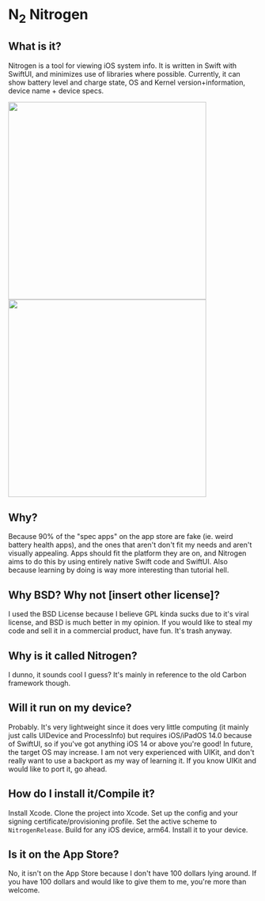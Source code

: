 # N<sub>2</sub> Nitrogen 

## What is it?

Nitrogen is a tool for viewing iOS system info. It is written in Swift with SwiftUI, and minimizes use of libraries where possible.
Currently, it can show battery level and charge state, OS and Kernel version+information, device name + device specs.

<p float="left">
  <img src="https://user-images.githubusercontent.com/54189319/141285732-48f9ccd9-fee3-49e2-aa6f-7c6f41a1c71a.png" width="400">
  <img src="https://user-images.githubusercontent.com/54189319/141285830-36cc958b-74aa-44d4-a007-fba3d3f2f117.png" width="400">
</p>

## Why?

Because 90% of the "spec apps" on the app store are fake (ie. weird battery health apps), and the ones that aren't don't fit my needs and aren't visually appealing. Apps should fit the platform they are on, and Nitrogen aims to do this by using entirely native Swift code and SwiftUI. Also because learning by doing is way more interesting than tutorial hell.

## Why BSD? Why not [insert other license]?

I used the BSD License because I believe GPL kinda sucks due to it's viral license, and BSD is much better in my opinion. If you would like to steal my code and sell it in a commercial product, have fun. It's trash anyway.

## Why is it called Nitrogen?

I dunno, it sounds cool I guess? It's mainly in reference to the old Carbon framework though.

## Will it run on my device?

Probably. It's very lightweight since it does very little computing (it mainly just calls UIDevice and ProcessInfo) but requires iOS/iPadOS 14.0 because of SwiftUI, so if you've got anything iOS 14 or above you're good! In future, the target OS may increase. I am not very experienced with UIKit, and don't really want to use a backport as my way of learning it. If you know UIKit and would like to port it, go ahead.

## How do I install it/Compile it?

Install Xcode. Clone the project into Xcode. Set up the config and your signing certificate/provisioning profile. Set the active scheme to ```NitrogenRelease```. Build for any iOS device, arm64. Install it to your device. 

## Is it on the App Store?

No, it isn't on the App Store because I don't have 100 dollars lying around. If you have 100 dollars and would like to give them to me, you're more than welcome.
